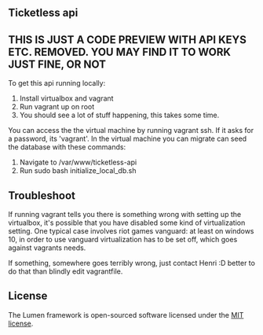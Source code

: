 ## Ticketless api

## THIS IS JUST A CODE PREVIEW WITH API KEYS ETC. REMOVED. YOU MAY FIND IT TO WORK JUST FINE, OR NOT

To get this api running locally:

1. Install virtualbox and vagrant
2. Run vagrant up on root
3. You should see a lot of stuff happening, this takes some time.

You can access the the virtual machine by running vagrant ssh. If it asks for a password, its 'vagrant'.
In the virtual machine you can migrate can seed the database with these commands:

1. Navigate to /var/www/ticketless-api
2. Run sudo bash initialize_local_db.sh

## Troubleshoot

If running vagrant tells you there is something wrong with setting up the virtualbox, it's possible that
you have disabled some kind of virtualization setting. One typical case involves riot games vanguard:
at least on windows 10, in order to use vanguard virtualization has to be set off, which goes against
vagrants needs.

If something, somewhere goes terribly wrong, just contact Henri :D better to do that than blindly edit vagrantfile.

## License

The Lumen framework is open-sourced software licensed under the [MIT license](https://opensource.org/licenses/MIT).
